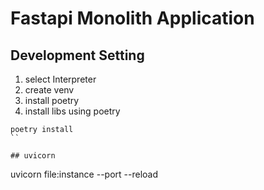 # Fastapi Monolith Application


## Development Setting
1. select Interpreter
2. create venv
3. install poetry
4. install libs using poetry
```
poetry install
``

## uvicorn
```
uvicorn file:instance --port --reload
```